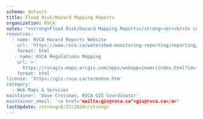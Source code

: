 ```yaml
---
schema: default
title: Flood Risk/Hazard Mapping Reports
organization: RVCA
notes: "<strong>Flood Risk/Hazard Mapping Reports</strong><br><br>In cooperation with local municipalities and the province, the RVCA identifies, studies and maps natural hazard areas along local rivers, lakes, streams and wetlands. Natural hazard areas include floodplains, unstable slopes. Natural features such as wetlands are also mapped. In the past, these maps were called flood risk maps.
resources:
  - name: RVCA Hazard Reports Website
    url: 'https://www.rvca.ca/watershed-monitoring-reporting/reporting/flood-risk-mapping-reports'
    format: html
   - name: RVCA Regulations Mapping
    url: >-
      https://rvcagis.maps.arcgis.com/apps/webappviewer/index.html?id=fd54fe0962284dc0a63deabc8357bb25
    format: html
license: 'https://gis.rvca.ca/termsUse.htm'
category:
  - Web Maps & Services
maintainer: 'Dave Crossman, RVCA GIS Coordinator'
maintainer_email: '<a href="mailto:gis@rvca.ca">gis@rvca.ca</a>'
lastUpdate: <strong>8/27/2020</strong>
---
```

